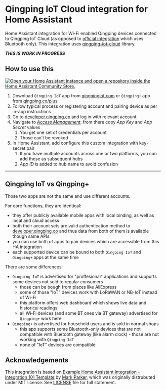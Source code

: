 # Qingping IoT Cloud integration for Home Assistant

Home Assistant integration for Wi-Fi enabled Qingping devices connected to Qingping IoT Cloud (as opposed to [official integration](https://www.home-assistant.io/integrations/qingping/) which uses Bluetooth only). This integration uses [qingping-iot-cloud](https://github.com/danielskowronski/qingping-iot-cloud) library.

***THIS IS WORK IN PROGRESS***

## How to use this

[![Open your Home Assistant instance and open a repository inside the Home Assistant Community Store.](https://my.home-assistant.io/badges/hacs_repository.svg)](https://my.home-assistant.io/redirect/hacs_repository/?owner=danielskowronski&repository=HomeAssistantQingpingIoTCloud)

1. Download `Qingping IoT` app from [qingpingiot.com](https://www.qingpingiot.com/) or `Qingping+` app from [qingping.co/plus](https://www.qingping.co/plus)
2. Follow typical process or registering account and pairing device as per in-app instructions
3. Go to [developer.qingping.co](https://developer.qingping.co/login) and log in with relevant account
4. Navigate to [*Access Management*](https://developer.qingping.co/personal/permissionApply); from there copy *App Key* and *App Secret* values
   1. You get one set of credentials per account
   2. Those can't be revoked
5. In Home Assistant, add configure this custom integration with key-secret pair
   1. If you have multiple accounts across one or two platforms, you can add those as subsequent hubs
   2. *App ID* is added to hub name to avoid confusion


---

## Qingping IoT vs Qingping+

Those two apps are not the same and use different accounts.

For core functions, they are identical:

- they offer publicly available mobile apps with local binding, as well as local and cloud access
- both their account sets are valid authentication method to [developer.qingping.co](https://developer.qingping.co/) and thus data from both of them is available though same APIs
- you can use both of apps to pair devices which are accessible from this HA integration
- each supported device can be bound to both `Qingping IoT` and `Qingping+` apps at the same time

There are some differences:

- `Qingping IoT` is advertised for "proffesional" applications and supports some devices not sold to regular consumers
  - those can be bough from places like AliExpress
  - some of those "IoT" devices work with LoRaWAN or NB-IoT instead of Wi-Fi
  - this platform offers web dashboard which shows live data and historical readings
  - all Wi-Fi devices (and some BT ones via BT gateway) advertised for `Qingping+` work here
- `Qingping+` is advertised for household users and is sold in normal shops
  - this app supports some Bluetooth-only devices that are not compatible with Bluetooth gateway (like alarm clock) - those are not working with `Qingping IoT`
  - none of "IoT" devices are compatible


## Acknowledgements

This integration is based on [Example Home Assistant Integration - Integration 101 Template](https://github.com/msp1974/HAIntegrationExamples) by [Mark Parker](https://github.com/msp1974), which was originally distrubuted under MIT license. See [LICENSE](./LICENSE) file for full statement.
